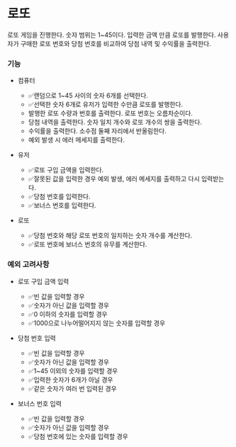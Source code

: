 # 로또

로또 게임을 진행한다. 숫자 범위는 1~45이다. 입력한 금액 만큼 로또를 발행한다.
사용자가 구매한 로또 번호와 당첨 번호를 비교하여 당첨 내역 및 수익률을 출력한다.

### 기능

- 컴퓨터

  - ✅랜덤으로 1~45 사이의 숫자 6개를 선택한다.
  - ✅선택한 숫자 6개로 유저가 입력한 수만큼 로또를 발행한다.
  - 발행한 로또 수량과 번호를 출력한다. 로또 번호는 오름차순이다.
  - 당첨 내역을 출력한다. 숫자 일치 개수와 로또 개수의 쌍을 출력한다.
  - 수익률을 출력한다. 소수점 둘째 자리에서 반올림한다.
  - 예외 발생 시 에러 메세지를 출력한다.

- 유저

  - ✅로또 구입 금액을 입력한다.
  - ✅잘못된 값을 입력한 경우 예외 발생, 에러 메세지를 출력하고 다시 입력받는다.
  - ✅당첨 번호를 입력한다.
  - ✅보너스 번호를 입력한다.

- 로또

  - ✅당첨 번호와 해당 로또 번호의 일치하는 숫자 개수를 계산한다.
  - ✅로또 번호에 보너스 번호의 유무를 계산한다.

### 예외 고려사항

- 로또 구입 금액 입력

  - ✅빈 값을 입력할 경우
  - ✅숫자가 아닌 값을 입력할 경우
  - ✅0 이하의 숫자를 입력할 경우
  - ✅1000으로 나누어떨어지지 않는 숫자를 입력할 경우

- 당첨 번호 입력

  - ✅빈 값을 입력할 경우
  - ✅숫자가 아닌 값을 입력할 경우
  - ✅1~45 이외의 숫자를 입력할 경우
  - ✅입력한 숫자가 6개가 아닐 경우
  - ✅같은 숫자가 여러 번 입력된 경우

- 보너스 번호 입력

  - ✅빈 값을 입력할 경우
  - ✅숫자가 아닌 값을 입력할 경우
  - ✅당첨 번호에 있는 숫자를 입력할 경우

